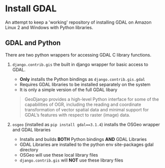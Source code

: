 # Install GDAL

An attempt to keep a 'working' repository of installing GDAL on Amazon Linux 2 and Windows with Python libraries.


## GDAL and Python
There are two python wrappers for accessing GDAL C library functions.

1. `django.contrib.gis` the built in django wrapper for basic access to GDAL.
   - **Only** installs the Python bindings as `django.contrib.gis.gdal`
   - Requires GDAL libraries to be installed separately on the system 
   - It is only a simple version of the full GDAL libary
   >GeoDjango provides a high-level Python interface for some of the capabilities of OGR, including the reading and coordinate transformation of vector spatial data and minimal support for GDAL’s features with respect to raster (image) data.

2. `osgeo` (installed as `pip install gdal==3.1.4`) installs the OSGeo wrapper and GDAL libraries
   - Installs and builds **BOTH** Python bindings **AND** GDAL Libraries
   - GDAL Libraries are installed to the python env site-packages gdal directory
   - OSGeo will use these local library files
   - `django.contrib.gis` will **NOT** use these library files

